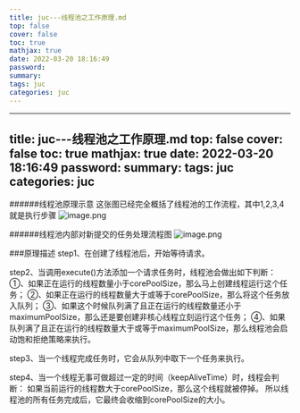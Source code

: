 ```yaml
---
title: juc---线程池之工作原理.md
top: false
cover: false
toc: true
mathjax: true
date: 2022-03-20 18:16:49
password:
summary:
tags: juc
categories: juc
---
```

---
title: juc---线程池之工作原理.md
top: false
cover: false
toc: true
mathjax: true
date: 2022-03-20 18:16:49
password:
summary:
tags: juc
categories: juc
---
######线程池原理示意
这张图已经完全概括了线程池的工作流程，其中1,2,3,4 就是执行步骤
![image.png](https://upload-images.jianshu.io/upload_images/13965490-cfbc00135a2cc09e.png?imageMogr2/auto-orient/strip%7CimageView2/2/w/1240)



######线程池内部对新提交的任务处理流程图
![image.png](https://upload-images.jianshu.io/upload_images/13965490-08e508c41d91e080.png?imageMogr2/auto-orient/strip%7CimageView2/2/w/1240)

###原理描述
step1、在创建了线程池后，开始等待请求。

step2、当调用execute()方法添加一个请求任务时，线程池会做出如下判断：
  ①、如果正在运行的线程数量小于corePoolSize，那么马上创建线程运行这个任务；
  ②、如果正在运行的线程数量大于或等于corePoolSize，那么将这个任务放入队列；
  ③、如果这个时候队列满了且正在运行的线程数量还小于maximumPoolSize，那么还是要创建非核心线程立刻运行这个任务；
  ④、如果队列满了且正在运行的线程数量大于或等于maximumPoolSize，那么线程池会启动饱和拒绝策略来执行。

step3、当一个线程完成任务时，它会从队列中取下一个任务来执行。

step4、当一个线程无事可做超过一定的时间（keepAliveTime）时，线程会判断：
    如果当前运行的线程数大于corePoolSize，那么这个线程就被停掉。
    所以线程池的所有任务完成后，它最终会收缩到corePoolSize的大小。
